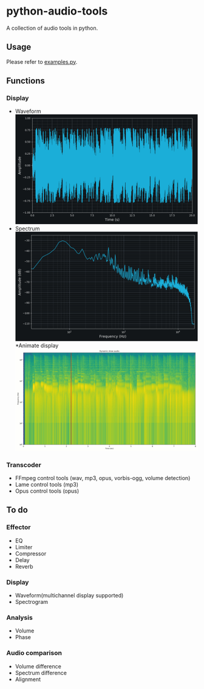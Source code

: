 # python-audio-tools
A collection of audio tools in python.

## Usage
Please refer to [examples.py](/code/examples.py).

## Functions
### Display
* Waveform
![image](figs/waveform_example.png)
* Spectrum
![image](figs/spectrum_example.png)
*Animate display
[![Click to see on youtube](figs/animate_display_example.jpg)](https://youtu.be/XhdznTPnn9E)


### Transcoder
* FFmpeg control tools (wav, mp3, opus, vorbis-ogg, volume detection)
* Lame control tools (mp3)
* Opus control tools (opus)

## To do
### Effector
* EQ
* Limiter
* Compressor
* Delay
* Reverb

### Display
* Waveform(multichannel display supported)
* Spectrogram

### Analysis
* Volume
* Phase

### Audio comparison
* Volume difference
* Spectrum difference
* Alignment
